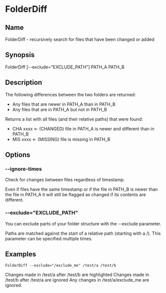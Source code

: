 ﻿# FolderDiff

## Name
  FolderDiff - recursively search for files that have been changed or added 

## Synopsis
  FolderDiff [--exclude=\"EXCLUDE_PATH\"] PATH_A PATH_B            

## Description
The following differences between the two folders are returned: 

- Any files that are newer in PATH_A than in PATH_B
- Any files that are in PATH_A but not in PATH_B

Returns a list with all files (and their relative paths) that were found:            

- CHA xxxx <- (CHANGED) file in PATH_A is newer and different than in PATH_B
- MIS xxxx <- (MISSING) file is missing in PATH_B

## Options
### --ignore-times
Check for changes between files regardless of timestamp.

Even if files have the same timestamp or if the file in PATH_B is newer than
the file in PATH_A it will still be flagged as changed if its contents are
different.

### --exclude=\"EXCLUDE_PATH\"
You can exclude parts of your folder structure with the --exclude parameter.

Paths are matched against the start of a relative path (starting with a /).
This parameter can be specified multiple times.

## Examples
```
FolderDiff --exclude="/exclude_me" /test/a /test/b
```
Changes made in /test/a after /test/b are highlighted
Changes made in /test/b after /test/a are ignored
Any changes in /test/a/exclude_me are ignored.
